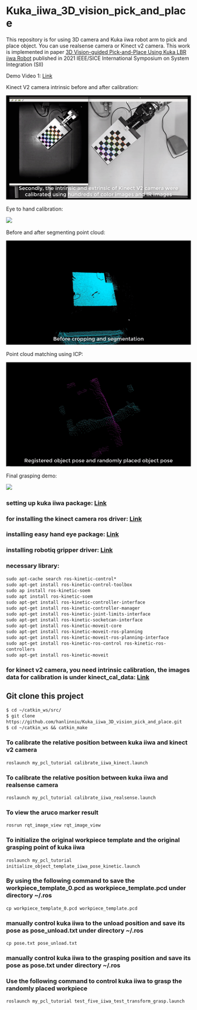 # Kuka_iiwa_3D_vision_pick_and_place
This repository is for using 3D camera and Kuka iiwa robot arm to pick and place object. You can use realsense camera or Kinect v2 camera.
This work is implemented in paper [3D Vision-guided Pick-and-Place Using Kuka LBR iiwa Robot](https://ieeexplore.ieee.org/abstract/document/9382674) published in 2021 IEEE/SICE International Symposium on System Integration (SII)

Demo Video 1: [Link](https://youtu.be/M7GtTTIV9rA) 


Kinect V2 camera intrinsic before and after calibration:

![](intrinsic_calibration.gif)


Eye to hand calibration:

![](eye_to_hand_calibration.gif)


Before and after segmenting point cloud:

![](segmenting_point_cloud.gif)


Point cloud matching using ICP:

![](point_cloud_matching.gif)


Final grasping demo:

![](grasping_demo.gif)

### setting up kuka iiwa package: [Link](https://github.com/IFL-CAMP/iiwa_stack/wiki)
### for installing the kinect camera ros driver: [Link](https://github.com/code-iai/iai_kinect2)
### installing easy hand eye package: [Link](https://github.com/IFL-CAMP/easy_handeye)
### installing robotiq gripper driver: [Link](https://github.com/ros-industrial/robotiq)

### necessary library:
```
sudo apt-cache search ros-kinetic-control*
sudo apt-get install ros-kinetic-control-toolbox
sudo ap install ros-kinetic-soem
sudo apt install ros-kinetic-soem
sudo apt-get install ros-kinetic-controller-interface
sudo apt-get install ros-kinetic-controller-manager
sudo apt-get install ros-kinetic-joint-limits-interface
sudo apt-get install ros-kinetic-socketcan-interface
sudo apt-get install ros-kinetic-moveit-core
sudo apt-get install ros-kinetic-moveit-ros-planning
sudo apt-get install ros-kinetic-moveit-ros-planning-interface
sudo apt-get install ros-kinetic-ros-control ros-kinetic-ros-controllers
sudo apt-get install ros-kinetic-moveit
```

### for kinect v2 camera, you need intrinsic calibration, the images data for calibration is under kinect_cal_data: [Link](https://github.com/code-iai/iai_kinect2/tree/master/kinect2_calibration#calibrating-the-kinect-one)


## Git clone this project 

```
$ cd ~/catkin_ws/src/
$ git clone https://github.com/hanlinniu/Kuka_iiwa_3D_vision_pick_and_place.git
$ cd ~/catkin_ws && catkin_make
```

### To calibrate the relative position between kuka iiwa and kinect v2 camera
```
roslaunch my_pcl_tutorial calibrate_iiwa_kinect.launch
```
### To calibrate the relative position between kuka iiwa and realsense camera
```
roslaunch my_pcl_tutorial calibrate_iiwa_realsense.launch
```

### To view the aruco marker result
```
rosrun rqt_image_view rqt_image_view
```

### To initialize the original workpiece template and the original grasping point of kuka iiwa
```
roslaunch my_pcl_tutorial initialize_object_template_iiwa_pose_kinetic.launch 
```

### By using the following command to save the workpiece_template_0.pcd as workpiece_template.pcd under directory ~/.ros
```
cp workpiece_template_0.pcd workpiece_template.pcd
```
### manually control kuka iiwa to the unload position and save its pose as pose_unload.txt under directory ~/.ros
```
cp pose.txt pose_unload.txt
```
### manually control kuka iiwa to the grasping position and save its pose as pose.txt under directory ~/.ros

### Use the following command to control kuka iiwa to grasp the randomly placed workpiece
```
roslaunch my_pcl_tutorial test_five_iiwa_test_transform_grasp.launch 
```
